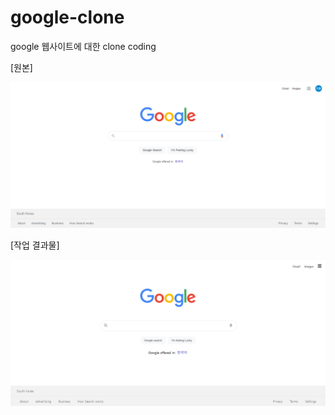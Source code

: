 # google-clone

google 웹사이트에 대한 clone coding

[원본]

<img src="gogle-defalut.png" alt="gogle-defalut" style="zoom:75%;" />



[작업 결과물]

<img src="result-1.png" alt="result-1" style="zoom:60%;" />